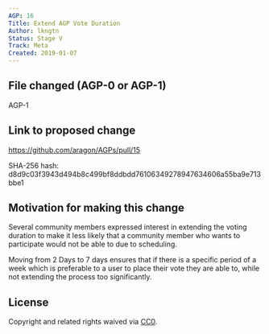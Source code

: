 ```yaml
---
AGP: 16
Title: Extend AGP Vote Duration
Author: lkngtn
Status: Stage V
Track: Meta
Created: 2019-01-07
---
```


## File changed (AGP-0 or AGP-1)

AGP-1

## Link to proposed change

https://github.com/aragon/AGPs/pull/15

SHA-256 hash: d8d9c03f3943d494b8c499bf8ddbdd76106349278947634606a55ba9e713bbe1

## Motivation for making this change

Several community members expressed interest in extending the voting duration to make it less likely that a community member who wants to participate would not be able to due to scheduling.

Moving from 2 Days to 7 days ensures that if there is a specific period of a week which is preferable to a user to place their vote they are able to, while not extending the process too significantly.

## License
Copyright and related rights waived via [CC0](https://creativecommons.org/publicdomain/zero/1.0/).
